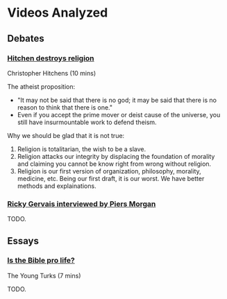 Videos Analyzed
================================================================================


Debates
--------------------------------------------------------------------------------

### [Hitchen destroys religion](https://www.youtube.com/watch?v=TuI4Nzc07Io)

Christopher Hitchens (10 mins)

The atheist proposition:

-   "It may not be said that there is no god; it may be said that there is no reason to think that there is one."
-   Even if you accept the prime mover or deist cause of the universe, you still have insurmountable work to defend theism.

Why we should be glad that it is not true:

1.  Religion is totalitarian, the wish to be a slave.
2.  Religion attacks our integrity by displacing the foundation of morality
    and claiming you cannot be know right from wrong without religion.
3.  Religion is our first version of organization, philosophy, morality, medicine, etc.
    Being our first draft, it is our worst.  We have better methods and explainations.


### [Ricky Gervais interviewed by Piers Morgan](https://www.youtube.com/watch?v=mH3h9K0iAGg)

TODO.


Essays
--------------------------------------------------------------------------------

### [Is the Bible pro life?](https://www.youtube.com/watch?v=39NHzvDpJe4)

The Young Turks (7 mins)

TODO.


